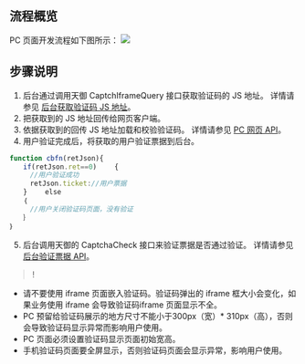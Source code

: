 ## 流程概览
PC  页面开发流程如下图所示：
![](https://mc.qcloudimg.com/static/img/3cabdc2a3af7369cd05eca73ce5517bb/image.png)

## 步骤说明
1. 后台通过调用天御 CaptchIframeQuery 接口获取验证码的 JS 地址。
详情请参见 [后台获取验证码 JS 地址](https://cloud.tencent.com/document/product/295/6620)。
2. 把获取到的 JS 地址回传给网页客户端。
3. 依据获取到的回传 JS 地址加载和校验验证码。
详情请参见 [PC 网页 API](https://cloud.tencent.com/document/product/295/6618)。
4. 用户验证完成后，将获取的用户验证票据到后台。
```js
function cbfn(retJson){
　　if(retJson.ret==0) 　　{
　　　//用户验证成功
　　　retJson.ticket://用户票据
　　} 　　else
　　｛
　　　//用户关闭验证码页面，没有验证
　　｝
｝
```
5. 后台调用天御的 CaptchaCheck 接口来验证票据是否通过验证。
详情请参见 [后台验证票据 API](https://cloud.tencent.com/document/product/295/6619)。
>!
- 请不要使用 iframe 页面嵌入验证码。验证码弹出的 iframe 框大小会变化，如果业务使用 iframe 会导致验证码iframe 页面显示不全。
- PC 预留给验证码展示的地方尺寸不能小于300px（宽）\* 310px（高），否则会导致验证码显示异常而影响用户使用。
- PC 页面必须设置验证码显示页面初始宽高。
- 手机验证码页面要全屏显示，否则验证码页面会显示异常，影响用户使用。
